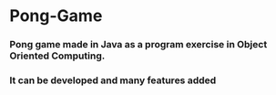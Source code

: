 # Pong-Game
### Pong game made in Java as a program exercise in Object Oriented Computing.
### It can be developed and many features added
